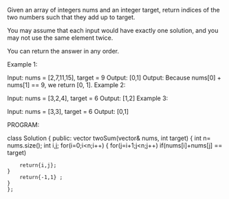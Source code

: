 Given an array of integers nums and an integer target, return indices of the two numbers such that they add up to target.

You may assume that each input would have exactly one solution, and you may not use the same element twice.

You can return the answer in any order.

 

Example 1:

Input: nums = [2,7,11,15], target = 9
Output: [0,1]
Output: Because nums[0] + nums[1] == 9, we return [0, 1].
Example 2:

Input: nums = [3,2,4], target = 6
Output: [1,2]
Example 3:

Input: nums = [3,3], target = 6
Output: [0,1]
 
 PROGRAM:

class Solution {
public:
    vector<int> twoSum(vector<int>& nums, int target) {
int n= nums.size();
        int i,j;
    for(i=0;i<n;i++)
    {
    for(j=i+1;j<n;j++) 
    if(nums[i]+nums[j] == target)
       
        return{i,j};
    }
        return{-1,1} ;
    }
    };
